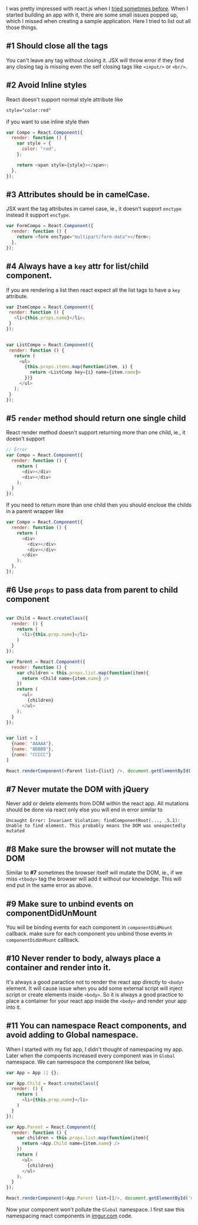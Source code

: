 <!--


---
 "JavaScript : Things I learned after building first webapp with ReactJS"
excerpt: "Things I learned after building first webapp with ReactJS"
date: 2015-08-22 00:00:00 IST
updated: 2015-08-22 00:00:00 IST
categories: reactjs, javascript
tags: reactjs, javascript
---

-->
<!DOCTYPE html>
<html>

<head>
  <title>basic-git-workflow</title>
  <meta charset="utf-8">
  <meta name="viewport" content="width=device-width, initial-scale=1.0">


  <link rel="stylesheet" href="./css/bootstrap.css">
  <link rel="stylesheet" href="./css/bootstrap.grid.css">
  <link rel="stylesheet" href="./css/bootstrap.min.css">
  <link rel="stylesheet" href="./css/bootstrap-reboot.min.css">
  <link rel="stylesheet" href="./css/bootstrap.css.map">
  <link rel="stylesheet" href="./css/blog-home.css">
  <link rel="stylesheet" href="./css/prism.css">
  <script async defer src="./css/prism.js"></script>
</head>
<!--------------------------------------------------------------------------------------------------->
<!--------------------------------------------------------------------------------------------------->
<!--------------------------------------------------------------------------------------------------->
<!--------------------------------------------------------------------------------------------------->
<!--------------------------------------------------------------------------------------------------->




<body>

I was pretty impressed with react.js when I [tried sometimes before](/2014/05/getting-started-with-react.html). When I started building an app with it, there are some small issues popped up, which I missed when creating a sample application. Here I tried to list out all those things.

## \#1 Should close all the tags

You can't leave any tag without closing it. JSX will throw error if they find any closing tag is missing even the self closing tags like `<input/>` or `<br/>`.

## \#2 Avoid Inline styles

React doesn't support normal style attribute like

```html
style="color:red"
```

if you want to use inline style then

```js
var Compo = React.Component({
  render: function () {
    var style = {
      color: "red",
    };

    return <span style={style}></span>;
  },
});
```

## \#3 Attributes should be in camelCase.

JSX want the tag attributes in camel case, ie., it doesn't support `enctype` instead it support `encType`.

```js
var FormCompo = React.Component({
  render: function () {
    return <form encType="multipart/form-data"></form>;
  },
});
```

## \#4 Always have a `key` attr for list/child component.

If you are rendering a list then react expect all the list tags to have a `key` attribute.

```js
var ItemCompo = React.Component({
 render: function () {
   <li>{this.props.name}</li>;
 }
});


var ListCompo = React.Component({
 render: function () {
   return (
     <ul>
       {this.props.items.map(function(item, i) {
         return <ListComp key={i} name={item.name}>
       })}
     </ul>
   );
 }
});
```

## \#5 `render` method should return one single child

React render method doesn't support returning more than one child, ie., it doesn't support

```js
// Error
var Compo = React.Component({
  render: function () {
    return (
      <div></div>
      <div></div>
    );
  }
});
```

If you need to return more than one child then you should enclose the childs in a parent wrapper like

```js
var Compo = React.Component({
  render: function () {
    return (
      <div>
        <div></div>
        <div></div>
      </div>
    );
  },
});
```

## \#6 Use `props` to pass data from parent to child component

```js

var Child = React.createClass({
  render: () {
    return (
      <li>{this.prop.name}</li>
    )
  }
});

var Parent = React.Component({
  render: function () {
    var children = this.props.list.map(function(item){
      return <Child name={item.name} />
    })
    return (
      <ul>
        {children}
      </ul>
    );
  }
});


var list = [
  {name: "AAAAA"},
  {name: "BBBBB"},
  {name: "CCCCC"}
]

React.renderComponent(<Parent list={list} />, document.getElementById('app'));
```

## \#7 Never mutate the DOM with jQuery

Never add or delete elements from DOM within the react app. All mutations should be done via react only else you will end in error similar to

```
Uncaught Error: Invariant Violation: findComponentRoot(..., .5.1): Unable to find element. This probably means the DOM was unexpectedly mutated
```

## \#8 Make sure the browser will not mutate the DOM

Similar to **\#7** sometimes the browser itself will mutate the DOM, ie., if we miss `<tbody>` tag the browser will add it without our knowledge. This will end put in the same error as above.

## \#9 Make sure to unbind events on componentDidUnMount

You will be binding events for each component in `componentDidMount` callback. make sure for each component you unbind those events in `componentDidUnMount` callback.

## \#10 Never render to body, always place a container and render into it.

It's always a good paractice not to render the react app directly to `<body>` element. It will cause issue when you add some external script will inject script or create elements inside `<body>`. So it is always a good practice to place a container for your react app inside the `<body>` and render your app into it.

## \#11 You can namespace React components, and avoid adding to Global namespace.

When I started with my fist app, I didn't thought of namespacing my app. Later when the compoents increased every component was in `Global` namespace. We can namespace the component like below,

```js
var App = App || {};

var App.Child = React.createClass({
  render: () {
    return (
      <li>{this.prop.name}</li>
    )
  }
});

var App.Parent = React.Component({
  render: function () {
    var children = this.props.list.map(function(item){
      return <App.Child name={item.name} />
    })
    return (
      <ul>
        {children}
      </ul>
    );
  }
});

React.renderComponent(<App.Parent list=[]/>, document.getElementById('my-app'));
```

Now your component won't pollute the `Global` namespace. I first saw this namespacing react components in [imgur.com](http://imgur.com) code.
